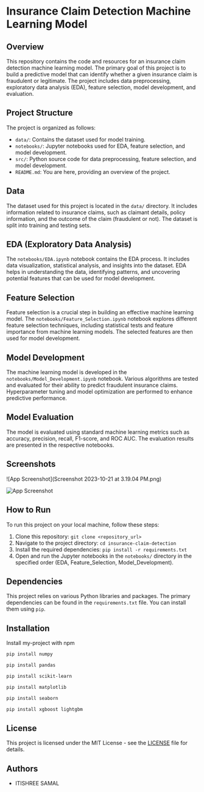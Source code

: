 # Insurance Claim Detection Machine Learning Model

## Overview

This repository contains the code and resources for an insurance claim detection machine learning model. The primary goal of this project is to build a predictive model that can identify whether a given insurance claim is fraudulent or legitimate. The project includes data preprocessing, exploratory data analysis (EDA), feature selection, model development, and evaluation.

## Project Structure

The project is organized as follows:

- `data/`: Contains the dataset used for model training.
- `notebooks/`: Jupyter notebooks used for EDA, feature selection, and model development.
- `src/`: Python source code for data preprocessing, feature selection, and model development.
- `README.md`: You are here, providing an overview of the project.

## Data

The dataset used for this project is located in the `data/` directory. It includes information related to insurance claims, such as claimant details, policy information, and the outcome of the claim (fraudulent or not). The dataset is split into training and testing sets.

## EDA (Exploratory Data Analysis)

The `notebooks/EDA.ipynb` notebook contains the EDA process. It includes data visualization, statistical analysis, and insights into the dataset. EDA helps in understanding the data, identifying patterns, and uncovering potential features that can be used for model development.

## Feature Selection

Feature selection is a crucial step in building an effective machine learning model. The `notebooks/Feature_Selection.ipynb` notebook explores different feature selection techniques, including statistical tests and feature importance from machine learning models. The selected features are then used for model development.

## Model Development

The machine learning model is developed in the `notebooks/Model_Development.ipynb` notebook. Various algorithms are tested and evaluated for their ability to predict fraudulent insurance claims. Hyperparameter tuning and model optimization are performed to enhance predictive performance.

## Model Evaluation

The model is evaluated using standard machine learning metrics such as accuracy, precision, recall, F1-score, and ROC AUC. The evaluation results are presented in the respective notebooks.

## Screenshots

![App Screenshot](Screenshot 2023-10-21 at 3.19.04 PM.png)

![App Screenshot](https://drive.google.com/file/d/1ursKtX0vLrfOg7gDVU_jtXMuWCwLL6-L/view?usp=sharing)


## How to Run

To run this project on your local machine, follow these steps:

1. Clone this repository: `git clone <repository_url>`
2. Navigate to the project directory: `cd insurance-claim-detection`
3. Install the required dependencies: `pip install -r requirements.txt`
4. Open and run the Jupyter notebooks in the `notebooks/` directory in the specified order (EDA, Feature_Selection, Model_Development).

## Dependencies

This project relies on various Python libraries and packages. The primary dependencies can be found in the `requirements.txt` file. You can install them using `pip`.
## Installation

Install my-project with npm

```bash
pip install numpy 
```
```bash  
pip install pandas 
```
```bash  
pip install scikit-learn  
```
```bash  
pip install matplotlib  
```
```bash  
pip install seaborn  
```
```bash  
pip install xgboost lightgbm
```

## License

This project is licensed under the MIT License - see the [LICENSE](LICENSE) file for details.

## Authors

- ITISHREE SAMAL
